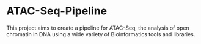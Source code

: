 # ATAC-Seq-Pipeline
This project aims to create a pipeline for ATAC-Seq, the analysis of open chromatin in DNA using a wide variety of Bioinformatics tools and libraries. 
